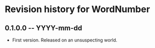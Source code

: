 # Revision history for WordNumber

## 0.1.0.0 -- YYYY-mm-dd

* First version. Released on an unsuspecting world.
